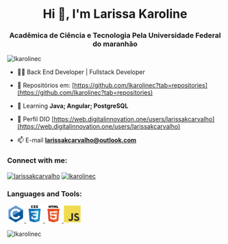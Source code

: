 <h1 align="center">Hi 👋, I'm Larissa Karoline</h1>
<h3 align="center">Acadêmica de Ciência e Tecnologia Pela Universidade Federal do maranhão</h3>

<p align="left"> <img src="https://komarev.com/ghpvc/?username=lkarolinec&label=Profile%20views&color=0e75b6&style=flat" alt="lkarolinec" /> </p>

- 👨‍💻 Back End Developer | Fullstack Developer 

- 🔭 Repositórios em: [https://github.com/lkarolinec?tab=repositories](https://github.com/lkarolinec?tab=repositories)

- 🌱 Learning **Java; Angular; PostgreSQL**

- 👯 Perfil DIO [https://web.digitalinnovation.one/users/larissakcarvalho](https://web.digitalinnovation.one/users/larissakcarvalho)

- 📫 E-mail **larissakcarvalho@outlook.com**

<h3 align="left">Connect with me:</h3>
<p align="left">
<a href="https://linkedin.com/in/larissakcarvalho" target="blank"><img align="center" src="https://raw.githubusercontent.com/rahuldkjain/github-profile-readme-generator/master/src/images/icons/Social/linked-in-alt.svg" alt="larissakcarvalho" height="30" width="40" /></a>
<a href="https://instagram.com/lkarolinec" target="blank"><img align="center" src="https://raw.githubusercontent.com/rahuldkjain/github-profile-readme-generator/master/src/images/icons/Social/instagram.svg" alt="lkarolinec" height="30" width="40" /></a>
</p>

<h3 align="left">Languages and Tools:</h3>
<p align="left"> <a href="https://www.cprogramming.com/" target="_blank"> <img src="https://raw.githubusercontent.com/devicons/devicon/master/icons/c/c-original.svg" alt="c" width="40" height="40"/> </a> <a href="https://www.w3schools.com/css/" target="_blank"> <img src="https://raw.githubusercontent.com/devicons/devicon/master/icons/css3/css3-original-wordmark.svg" alt="css3" width="40" height="40"/> </a> <a href="https://www.w3.org/html/" target="_blank"> <img src="https://raw.githubusercontent.com/devicons/devicon/master/icons/html5/html5-original-wordmark.svg" alt="html5" width="40" height="40"/> </a> <a href="https://developer.mozilla.org/en-US/docs/Web/JavaScript" target="_blank"> <img src="https://raw.githubusercontent.com/devicons/devicon/master/icons/javascript/javascript-original.svg" alt="javascript" width="40" height="40"/> </a> </p>



<p><img align="center" src="https://github-readme-stats.vercel.app/api/top-langs?username=lkarolinec&show_icons=true&locale=en&layout=compact" alt="lkarolinec" /></p>
